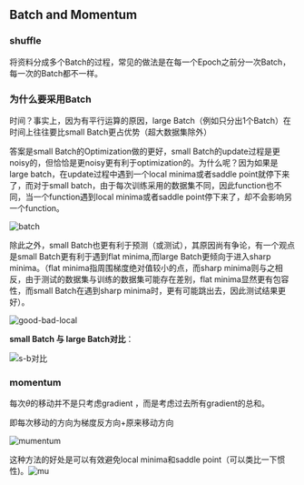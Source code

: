 ## Batch and Momentum

### shuffle

将资料分成多个Batch的过程，常见的做法是在每一个Epoch之前分一次Batch，每一次的Batch都不一样。

### 为什么要采用Batch

时间？事实上，因为有平行运算的原因，large Batch（例如只分出1个Batch）在时间上往往要比small Batch更占优势（超大数据集除外）

答案是small Batch的Optimization做的更好，small Batch的update过程是更noisy的，但恰恰是更noisy更有利于optimization的。为什么呢？因为如果是large batch，在update过程中遇到一个local minima或者saddle point就停下来了，而对于small batch，由于每次训练采用的数据集不同，因此function也不同，当一个function遇到local minima或者saddle point停下来了，却不会影响另一个function。

![batch](C:\Users\zjy\Desktop\机器学习\李宏毅《机器学习》\image\batch.PNG)

除此之外，small Batch也更有利于预测（或测试），其原因尚有争论，有一个观点是small Batch更有利于遇到flat minima,而large Batch更倾向于进入sharp minima。（flat minima指周围梯度绝对值较小的点，而sharp minima则与之相反，由于测试的数据集与训练的数据集可能存在差别，flat minima显然更有包容性，而small Batch在遇到sharp minima时，更有可能跳出去，因此测试结果更好）。

![good-bad-local](C:\Users\zjy\Desktop\机器学习\李宏毅《机器学习》\image\good-bad-local.PNG)

**small Batch 与 large Batch对比**：

![s-b对比](C:\Users\zjy\Desktop\机器学习\李宏毅《机器学习》\image\s-b对比.PNG)

### momentum

每次$\theta$的移动并不是只考虑gradient ，而是考虑过去所有gradient的总和。

即每次移动的方向为梯度反方向+原来移动方向

![mumentum](C:\Users\zjy\Desktop\机器学习\李宏毅《机器学习》\image\mumentum.PNG)

 这种方法的好处是可以有效避免local minima和saddle point（可以类比一下惯性)。![mu](C:\Users\zjy\Desktop\机器学习\李宏毅《机器学习》\image\mu.PNG)